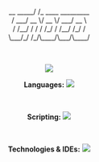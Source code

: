 
<p align="center">
        __                   
  _____/ /_  ____  _________ 
<br>
 / ___/ __ \/ __ \/ ___/ __ \
<br>
/ /__/ / / / /_/ / /__/ /_/ /
<br>
\___/_/ /_/\____/\___/\____/ 
<br>
</p>
<br>


<p align="center">
  <img src="https://github-readme-stats.vercel.app/api?username=ChocolateAdventurouz&theme=transparent" />
</p>

<p align="center">
    <b>Languages:</b>
    <img src="https://skillicons.dev/icons?i=c,cs,python" />
</p>
<br>
<p align="center">
    <b>Scripting:</b>
    <img src="https://skillicons.dev/icons?i=bash" />
</p>
<br>
<p align="center">
    <b>Technologies & IDEs:</b>
    <img src="https://skillicons.dev/icons?i=dotnet,git,visualstudio, linux, md" />
</p>

<br>

<br>
